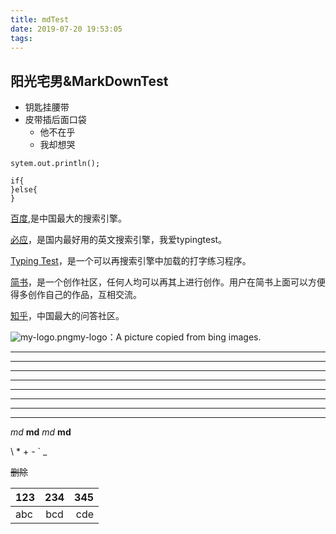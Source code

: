 ```yaml
---
title: mdTest
date: 2019-07-20 19:53:05
tags:
---
```

阳光宅男&MarkDownTest
---
+ 钥匙挂腰带
+ 皮带插后面口袋
	+ 他不在乎
	+ 我却想哭

` sytem.out.println(); `

``` 
if{
}else{
} 
```
[百度](http://www.baidu.com "百度一下，你就知道"),是中国最大的搜索引擎。

[必应]: http://www.bing.com "微软必应"
[必应]，是国内最好用的英文搜索引擎，我爱typingtest。

[Typing Test]: https://cn.bing.com/search?q=typing+test&qs=n&form=QBLHCN&sp=-1&ghc=1&pq=typing+test&sc=8-11&sk=&cvid=EE36D54BC4574997BC770FC1850BAC06 'Typing Test'
[Typing Test]，是一个可以再搜索引擎中加载的打字练习程序。

[简书]: https://www.jianshu.com(创作你的创作)
[简书]，是一个创作社区，任何人均可以再其上进行创作。用户在简书上面可以方便得多创作自己的作品，互相交流。

[知乎]: <https://www.zhihu.com> "知乎"
[知乎]，中国最大的问答社区。

[my-logo.png]: https://1000logos.net/wp-content/uploads/2017/05/Logo-Obama.jpg "myLogo"
![my-logo.png]my-logo：A picture copied from bing images.
- - - 
---
------
***
* * *
______
______
_ _ _

*md*
**md**
_md_
__md__

\\
\*
\+
\-
\`
\_

~~删除~~

|123|234|345|
|:-|:-:|-:|
|abc|bcd|cde|

